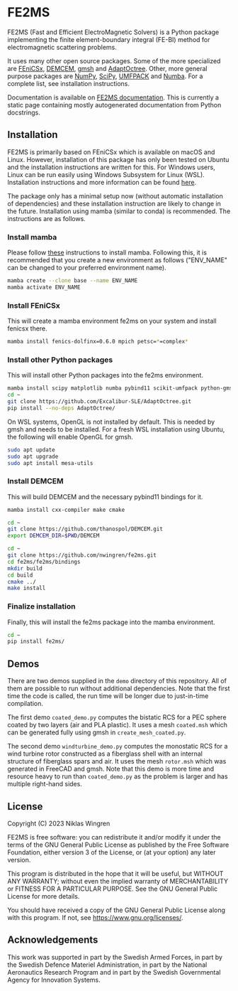 # FE2MS

FE2MS (Fast and Efficient ElectroMagnetic Solvers) is a Python package implementing the finite element-boundary integral (FE-BI) method for electromagnetic scattering problems.

It uses many other open source packages. Some of the more specialized are [FEniCSx](https://fenicsproject.org/), [DEMCEM](https://github.com/thanospol/DEMCEM), [gmsh](https://gmsh.info/) and [AdaptOctree](https://github.com/Excalibur-SLE/AdaptOctree). Other, more general purpose packages are [NumPy](https://numpy.org/), [SciPy](https://scipy.org/), [UMFPACK](https://scikit-umfpack.github.io/scikit-umfpack/) and [Numba](https://numba.pydata.org/). For a complete list, see installation instructions.

Documentation is available on [FE2MS documentation](https://nwingren.github.io/fe2ms-docs/). This is currently a static page containing mostly autogenerated documentation from Python docstrings.


## Installation

FE2MS is primarily based on FEniCSx which is available on macOS and Linux. However, installation of this package has only been tested on Ubuntu and the installation instructions are written for this. For Windows users, Linux can be run easily using Windows Subsystem for Linux (WSL). Installation instructions and more information can be found [here](https://learn.microsoft.com/en-us/windows/wsl/install).

The package only has a minimal setup now (without automatic installation of dependencies) and these installation instruction are likely to change in the future.
Installation using mamba (similar to conda) is recommended. The instructions are as follows.

### Install mamba

Please follow [these](https://github.com/conda-forge/miniforge#mambaforge) instructions to install mamba. Following this, it is recommended that you create a new environment as follows ("ENV_NAME" can be changed to your preferred environment name).

```bash
mamba create --clone base --name ENV_NAME
mamba activate ENV_NAME
```

### Install FEniCSx

This will create a mamba environment fe2ms on your system and install fenicsx there.

```bash
mamba install fenics-dolfinx=0.6.0 mpich petsc=*=complex*
```

### Install other Python packages

This will install other Python packages into the fe2ms environment.

```bash
mamba install scipy matplotlib numba pybind11 scikit-umfpack python-gmsh
cd ~
git clone https://github.com/Excalibur-SLE/AdaptOctree.git
pip install --no-deps AdaptOctree/
```
On WSL systems, OpenGL is not installed by default. This is needed by gmsh and needs to be installed. For a fresh WSL installation using Ubuntu, the following will enable OpenGL for gmsh.
```bash
sudo apt update
sudo apt upgrade
sudo apt install mesa-utils
```

### Install DEMCEM

This will build DEMCEM and the necessary pybind11 bindings for it.

```bash
mamba install cxx-compiler make cmake

cd ~
git clone https://github.com/thanospol/DEMCEM.git
export DEMCEM_DIR=$PWD/DEMCEM

cd ~
git clone https://github.com/nwingren/fe2ms.git
cd fe2ms/fe2ms/bindings
mkdir build
cd build
cmake ../
make install
```

### Finalize installation

Finally, this will install the fe2ms package into the mamba environment.

```bash
cd ~
pip install fe2ms/
```

## Demos

There are two demos supplied in the ```demo``` directory of this repository. All of them are possible to run without additional dependencies. Note that the first time the code is called, the run time will be longer due to just-in-time compilation.

The first demo ```coated_demo.py``` computes the bistatic RCS for a PEC sphere coated by two layers (air and PLA plastic). It uses a mesh ```coated.msh``` which can be generated fully using gmsh in ```create_mesh_coated.py```.

The second demo ```windturbine_demo.py``` computes the monostatic RCS for a wind turbine rotor constructed as a fiberglass shell with an internal structure of fiberglass spars and air. It uses the mesh ```rotor.msh``` which was generated in FreeCAD and gmsh. Note that this demo is more time and resource heavy to run than ```coated_demo.py``` as the problem is larger and has multiple right-hand sides.

## License

Copyright (C) 2023 Niklas Wingren

FE2MS is free software: you can redistribute it and/or modify
it under the terms of the GNU General Public License as published by
the Free Software Foundation, either version 3 of the License, or
(at your option) any later version.

This program is distributed in the hope that it will be useful,
but WITHOUT ANY WARRANTY; without even the implied warranty of
MERCHANTABILITY or FITNESS FOR A PARTICULAR PURPOSE.  See the
GNU General Public License for more details.

You should have received a copy of the GNU General Public License
along with this program.  If not, see <https://www.gnu.org/licenses/>.

## Acknowledgements
This work was supported in part by the Swedish Armed Forces, in part by the Swedish Defence Materiel Administration, in part by the National Aeronautics Research Program and in part by the Swedish Governmental Agency for Innovation Systems.

